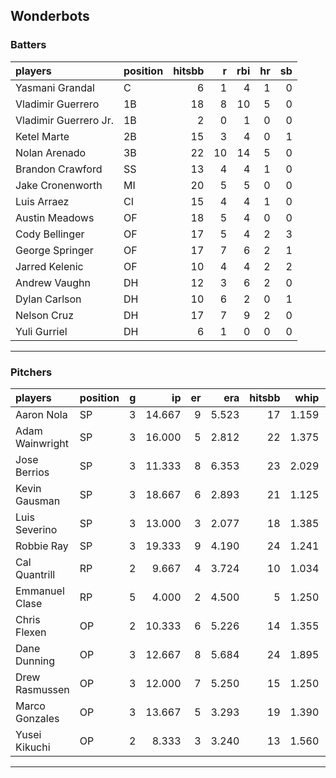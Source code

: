 ## Wonderbots

### Batters

 
|players               |position | hitsbb|  r| rbi| hr| sb| 
|:---------------------|:--------|------:|--:|---:|--:|--:| 
|Yasmani Grandal       |C        |      6|  1|   4|  1|  0| 
|Vladimir Guerrero     |1B       |     18|  8|  10|  5|  0| 
|Vladimir Guerrero Jr. |1B       |      2|  0|   1|  0|  0| 
|Ketel Marte           |2B       |     15|  3|   4|  0|  1| 
|Nolan Arenado         |3B       |     22| 10|  14|  5|  0| 
|Brandon Crawford      |SS       |     13|  4|   4|  1|  0| 
|Jake Cronenworth      |MI       |     20|  5|   5|  0|  0| 
|Luis Arraez           |CI       |     15|  4|   4|  1|  0| 
|Austin Meadows        |OF       |     18|  5|   4|  0|  0| 
|Cody Bellinger        |OF       |     17|  5|   4|  2|  3| 
|George Springer       |OF       |     17|  7|   6|  2|  1| 
|Jarred Kelenic        |OF       |     10|  4|   4|  2|  2| 
|Andrew Vaughn         |DH       |     12|  3|   6|  2|  0| 
|Dylan Carlson         |DH       |     10|  6|   2|  0|  1| 
|Nelson Cruz           |DH       |     17|  7|   9|  2|  0| 
|Yuli Gurriel          |DH       |      6|  1|   0|  0|  0| 


* * *

### Pitchers

 
|players         |position |  g|     ip| er|   era| hitsbb|  whip| so|  w| sv| 
|:---------------|:--------|--:|------:|--:|-----:|------:|-----:|--:|--:|--:| 
|Aaron Nola      |SP       |  3| 14.667|  9| 5.523|     17| 1.159| 16|  1|  0| 
|Adam Wainwright |SP       |  3| 16.000|  5| 2.812|     22| 1.375| 19|  2|  0| 
|Jose Berrios    |SP       |  3| 11.333|  8| 6.353|     23| 2.029| 11|  1|  0| 
|Kevin Gausman   |SP       |  3| 18.667|  6| 2.893|     21| 1.125| 22|  1|  0| 
|Luis Severino   |SP       |  3| 13.000|  3| 2.077|     18| 1.385| 14|  1|  0| 
|Robbie Ray      |SP       |  3| 19.333|  9| 4.190|     24| 1.241| 13|  2|  0| 
|Cal Quantrill   |RP       |  2|  9.667|  4| 3.724|     10| 1.034|  4|  1|  0| 
|Emmanuel Clase  |RP       |  5|  4.000|  2| 4.500|      5| 1.250|  3|  0|  2| 
|Chris Flexen    |OP       |  2| 10.333|  6| 5.226|     14| 1.355|  6|  0|  0| 
|Dane Dunning    |OP       |  3| 12.667|  8| 5.684|     24| 1.895| 14|  0|  0| 
|Drew Rasmussen  |OP       |  3| 12.000|  7| 5.250|     15| 1.250|  9|  0|  0| 
|Marco Gonzales  |OP       |  3| 13.667|  5| 3.293|     19| 1.390| 13|  1|  0| 
|Yusei Kikuchi   |OP       |  2|  8.333|  3| 3.240|     13| 1.560|  5|  0|  0| 


* * *


